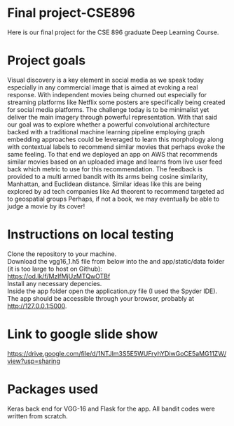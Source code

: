 # Final project-CSE896
Here is our final project for the CSE 896 graduate Deep Learning Course.
# Project goals
Visual discovery is a key element in social media as we speak today especially in any commercial image that is aimed at evoking a real response. With independent movies being churned out especially for streaming platforms like Netflix some posters are specifically being created for social media platforms. The challenge today is to be minimalist yet deliver the main imagery through powerful representation. With that said our goal was to explore whether a powerful convolutional architecture backed with a traditional machine learning pipeline employing graph embedding approaches could be leveraged to learn this morphology along with contextual labels to recommend similar movies that perhaps evoke the same feeling. To that end we deployed an app on AWS that recommends similar movies based on an uploaded image and learns from live user feed back which metric to use for this recommendation. The feedback is provided to a multi armed bandit with its arms being cosine similarity, Manhattan, and Euclidean distance. Similar ideas like this are being explored by ad tech companies like Ad theorent to recommend targeted ad to geospatial groups
Perhaps, if not a book, we may eventually be able to judge a movie by its cover!
# Instructions on local testing
Clone the repository to your machine.<br>
Download the vgg16_1.h5 file from below into the and app/static/data folder (it is too large to host on Github):<br>
https://od.lk/f/MzlfMjUzMTQwOTBf<br>
Install any necessary depencies.<br>
Inside the app folder open the application.py file (I used the Spyder IDE).<br>
The app should be accessible through your browser, probably at http://127.0.0.1:5000.
# Link to google slide show
https://drive.google.com/file/d/1NTJlm3S5E5WUFryhYDiwGoCE5aMG11ZW/view?usp=sharing
# Packages used
Keras back end for VGG-16 and Flask for the app. All bandit codes were written from scratch.
